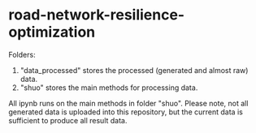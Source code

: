 # road-network-resilience-optimization


Folders:
  1. "data_processed" stores the processed (generated and almost raw) data.
  2. "shuo" stores the main methods for processing data.


All ipynb runs on the main methods in folder "shuo".
Please note, not all generated data is uploaded into this repository, but the current data is sufficient to produce all result data.
